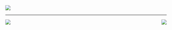 <a href="#">
  <img align="center" src="https://github-readme-stats.vercel.app/api?username=1dxrpz&show_icons=true&theme=dracula" />
  
</a>
<hr>
<a href="#">
  <img align="center" src="https://github-readme-stats.vercel.app/api/pin/?username=1dxrpz&repo=GibsonCore-v1.1.2&theme=dracula" />
  <img align="right" src="https://github-readme-stats.vercel.app/api/top-langs/?username=1dxrpz&layout=compact&theme=dracula" />
</a>
<a href="https://github.com/1dxrpz/GibsonCore-v1.1.2">
  
</a>
